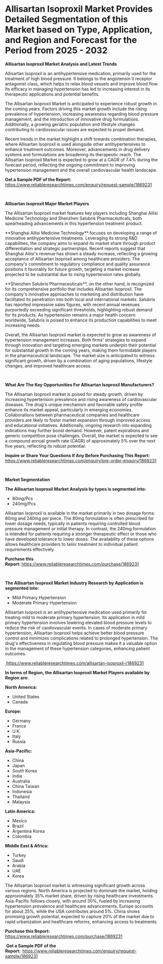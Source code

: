 <p><h1>Allisartan Isoproxil Market Provides Detailed Segmentation of this Market based on Type, Application, and Region and Forecast for the Period from 2025 - 2032</h1></p><p><strong>Allisartan Isoproxil Market Analysis and Latest Trends</strong></p>
<p><p>Allisartan Isoproxil is an antihypertensive medication, primarily used for the treatment of high blood pressure. It belongs to the angiotensin II receptor antagonist class, which helps to relax blood vessels and improve blood flow. Its efficacy in managing hypertension has led to increasing interest in its therapeutic applications and potential benefits.</p><p>The Allisartan Isoproxil Market is anticipated to experience robust growth in the coming years. Factors driving this market growth include the rising prevalence of hypertension, increasing awareness regarding blood pressure management, and the introduction of innovative drug formulations. Additionally, a growing geriatric population and lifestyle changes contributing to cardiovascular issues are expected to propel demand.</p><p>Recent trends in the market highlight a shift towards combination therapies, where Allisartan Isoproxil is used alongside other antihypertensives to enhance treatment outcomes. Moreover, advancements in drug delivery systems and formulations are broadening its therapeutic reach. The Allisartan Isoproxil Market is expected to grow at a CAGR of 7.4% during the forecast period, reflecting the ongoing commitment to improving hypertension management and the overall cardiovascular health landscape.</p></p>
<p><strong>Get a Sample PDF of the Report:&nbsp;</strong> <a href="https://www.reliableresearchtimes.com/enquiry/request-sample/1869231?utm_campaign=2464&utm_medium=2&utm_source=Github&utm_content=ia&utm_term=19042025&utm_id=allisartan-isoproxil">https://www.reliableresearchtimes.com/enquiry/request-sample/1869231</a></p>
<p>&nbsp;</p>
<p><strong>Allisartan Isoproxil Major Market Players</strong></p>
<p><p>The Allisartan Isoproxil market features key players including Shanghai Ailisi Medicine Technology and Shenzhen Salubris Pharmaceuticals, both spearheading advancements in this hypertension treatment product.</p><p>**Shanghai Ailisi Medicine Technology** focuses on developing a range of innovative antihypertensive treatments. Leveraging its strong R&D capabilities, the company aims to expand its market share through product differentiation and strategic partnerships. Recent reports suggest that Shanghai Ailisi's revenue has shown a steady increase, reflecting a growing acceptance of Allisartan Isoproxil among healthcare providers. The company's commitment to regulatory compliance and quality assurance positions it favorably for future growth, targeting a market increase projected to be substantial due to rising hypertension rates globally.</p><p>**Shenzhen Salubris Pharmaceuticals**, on the other hand, is recognized for its comprehensive portfolio that includes Allisartan Isoproxil. The company's innovative approaches to marketing and distribution have facilitated its penetration into both local and international markets. Salubris has reported impressive sales figures, with recent annual revenues purportedly exceeding significant thresholds, highlighting robust demand for its products. As hypertension remains a major health concern worldwide, Salubris is poised to enhance its production capabilities to meet increasing needs.</p><p>Overall, the Allisartan Isoproxil market is expected to grow as awareness of hypertension management increases. Both firms' strategies to expand through innovation and targeting emerging markets underpin their potential for substantial growth in the coming years, making them formidable players in the pharmaceutical landscape. The market size is anticipated to witness significant growth, driven by a combination of aging populations, lifestyle changes, and improved healthcare access.</p></p>
<p>&nbsp;</p>
<p><strong>What Are The Key Opportunities For Allisartan Isoproxil Manufacturers?</strong></p>
<p><p>The Allisartan Isoproxil market is poised for steady growth, driven by increasing hypertension prevalence and rising awareness of cardiovascular diseases. The drug's unique mechanism and favorable safety profile enhance its market appeal, particularly in emerging economies. Collaborations between pharmaceutical companies and healthcare providers are likely to foster market expansion through improved access and educational initiatives. Additionally, ongoing research into expanding indications may further boost demand. However, patent expirations and generic competition pose challenges. Overall, the market is expected to see a compound annual growth rate (CAGR) of approximately 5% over the next five years, reflecting its robust potential.</p></p>
<p><strong>Inquire or Share Your Questions If Any Before Purchasing This Report:</strong> <a href="https://www.reliableresearchtimes.com/enquiry/pre-order-enquiry/1869231?utm_campaign=2464&utm_medium=2&utm_source=Github&utm_content=ia&utm_term=19042025&utm_id=allisartan-isoproxil">https://www.reliableresearchtimes.com/enquiry/pre-order-enquiry/1869231</a></p>
<p>&nbsp;</p>
<p><strong>Market Segmentation</strong></p>
<p><strong>The Allisartan Isoproxil Market Analysis by types is segmented into:</strong></p>
<p><ul><li>80mg/Pcs</li><li>240mg/Pcs</li></ul></p>
<p><p>Allisartan Isoproxil is available in the market primarily in two dosage forms: 80mg and 240mg per piece. The 80mg formulation is often prescribed for lower dosage needs, typically in patients requiring controlled blood pressure management or initial therapy. In contrast, the 240mg formulation is intended for patients requiring a stronger therapeutic effect or those who have developed tolerance to lower doses. The availability of these options allows healthcare providers to tailor treatment to individual patient requirements effectively.</p></p>
<p><strong>Purchase this Report:&nbsp;</strong><a href="https://www.reliableresearchtimes.com/purchase/1869231?utm_campaign=2464&utm_medium=2&utm_source=Github&utm_content=ia&utm_term=19042025&utm_id=allisartan-isoproxil">https://www.reliableresearchtimes.com/purchase/1869231</a></p>
<p>&nbsp;</p>
<p><strong>The Allisartan Isoproxil Market Industry Research by Application is segmented into:</strong></p>
<p><ul><li>Mild Primary Hypertension</li><li>Moderate Primary Hypertension</li></ul></p>
<p><p>Allisartan Isoproxil is an antihypertensive medication used primarily for treating mild to moderate primary hypertension. Its application in mild primary hypertension involves lowering elevated blood pressure levels to reduce the risk of cardiovascular events. In cases of moderate primary hypertension, Allisartan Isoproxil helps achieve better blood pressure control and minimizes complications related to prolonged hypertension. The drug's effectiveness in regulating blood pressure makes it a valuable option in the management of these hypertension categories, enhancing patient outcomes.</p></p>
<p><a href="https://www.reliableresearchtimes.com/allisartan-isoproxil-r1869231?utm_campaign=2464&utm_medium=2&utm_source=Github&utm_content=ia&utm_term=19042025&utm_id=allisartan-isoproxil">&nbsp;https://www.reliableresearchtimes.com/allisartan-isoproxil-r1869231</a></p>
<p><strong>In terms of Region, the Allisartan Isoproxil Market Players available by Region are:</strong></p>
<p>
    <p> <strong> North America: </strong>
        <ul>
            <li>United States</li>
            <li>Canada</li>
        </ul>
        </p> 
    <p> <strong> Europe: </strong>
        <ul>
            <li>Germany</li>
            <li>France</li>
            <li>U.K.</li>
            <li>Italy</li>
            <li>Russia</li>
        </ul>
        </p> 
    <p> <strong> Asia-Pacific: </strong>
        <ul>
            <li>China</li>
            <li>Japan</li>
            <li>South Korea</li>
            <li>India</li>
            <li>Australia</li>
            <li>China Taiwan</li>
            <li>Indonesia</li>
            <li>Thailand</li>
            <li>Malaysia</li>
        </ul>
        </p> 
    <p> <strong> Latin America: </strong>
        <ul>
            <li>Mexico</li>
            <li>Brazil</li>
            <li>Argentina Korea</li>
            <li>Colombia</li>
        </ul>
        </p> 
    <p> <strong> Middle East & Africa: </strong>
        <ul>
            <li>Turkey</li>
            <li>Saudi</li>
            <li>Arabia</li>
            <li>UAE</li>
            <li>Korea</li>
        </ul>
    </p>
    </p>
<p><p>The Allisartan Isoproxil market is witnessing significant growth across various regions. North America is projected to dominate the market, holding approximately 35% market share, driven by rising healthcare investments. Asia-Pacific follows closely, with around 30%, fueled by increasing hypertension prevalence and healthcare advancements. Europe accounts for about 25%, while the USA contributes around 5%. China shows promising growth potential, expected to capture 20% of the market due to rapid urbanization and healthcare reforms, enhancing access to treatments.</p></p>
<p><strong>Purchase this Report: </strong><a href="https://www.reliableresearchtimes.com/purchase/1869231?utm_campaign=2464&utm_medium=2&utm_source=Github&utm_content=ia&utm_term=19042025&utm_id=allisartan-isoproxil">https://www.reliableresearchtimes.com/purchase/1869231</a></p>
<p>&nbsp;<strong>Get a Sample PDF of the Report:&nbsp;&nbsp;</strong><a href="https://www.reliableresearchtimes.com/enquiry/request-sample/1869231?utm_campaign=2464&utm_medium=2&utm_source=Github&utm_content=ia&utm_term=19042025&utm_id=allisartan-isoproxil">https://www.reliableresearchtimes.com/enquiry/request-sample/1869231</a></p>
<p><strong></strong></p>
<p><p></p><p></p><p></p></p>